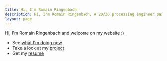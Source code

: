 ```yaml
---
title: Hi, I'm Romain Ringenbach
description: Hi, I'm Romain Ringenbach, A 2D/3D processing engineer passionate about video game devloppement
layout: page
---
```


Hi, I'm Romain Ringenbach and welcome on my website :)

- See [what I'm doing now](/now)
- Take a look at my [project](/projects)
- Get my [resume](/resumes)
